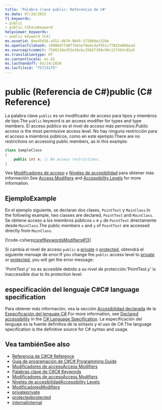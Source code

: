 ```yaml
---
title: 'Palabra clave public: Referencia de C#'
ms.date: 07/20/2015
f1_keywords:
- public
- public_CSharpKeyword
helpviewer_keywords:
- public keyword [C#]
ms.assetid: 0ae45d16-a551-4b74-9845-57208de1328e
ms.openlocfilehash: 19906d7fd0f7d41ef9e4cdaf951c77825e0bbead
ms.sourcegitcommit: 7588136e355e10cbc2582f389c90c127363c02a5
ms.translationtype: HT
ms.contentlocale: es-ES
ms.lasthandoff: 03/14/2020
ms.locfileid: "75713175"
---
```

# <a name="public-c-reference"></a><span data-ttu-id="933d0-102">public (Referencia de C#)</span><span class="sxs-lookup"><span data-stu-id="933d0-102">public (C# Reference)</span></span>

<span data-ttu-id="933d0-103">La palabra clave `public` es un modificador de acceso para tipos y miembros de tipo.</span><span class="sxs-lookup"><span data-stu-id="933d0-103">The `public` keyword is an access modifier for types and type members.</span></span> <span data-ttu-id="933d0-104">El acceso público es el nivel de acceso más permisivo.</span><span class="sxs-lookup"><span data-stu-id="933d0-104">Public access is the most permissive access level.</span></span> <span data-ttu-id="933d0-105">No hay ninguna restricción para el acceso a miembros públicos, como en este ejemplo:</span><span class="sxs-lookup"><span data-stu-id="933d0-105">There are no restrictions on accessing public members, as in this example:</span></span>

```csharp
class SampleClass
{
    public int x; // No access restrictions.
}
```

<span data-ttu-id="933d0-106">Vea [Modificadores de acceso](../../programming-guide/classes-and-structs/access-modifiers.md) y [Niveles de accesibilidad](accessibility-levels.md) para obtener más información.</span><span class="sxs-lookup"><span data-stu-id="933d0-106">See [Access Modifiers](../../programming-guide/classes-and-structs/access-modifiers.md) and [Accessibility Levels](accessibility-levels.md) for more information.</span></span>

## <a name="example"></a><span data-ttu-id="933d0-107">Ejemplo</span><span class="sxs-lookup"><span data-stu-id="933d0-107">Example</span></span>

<span data-ttu-id="933d0-108">En el ejemplo siguiente, se declaran dos clases, `PointTest` y `MainClass`.</span><span class="sxs-lookup"><span data-stu-id="933d0-108">In the following example, two classes are declared, `PointTest` and `MainClass`.</span></span> <span data-ttu-id="933d0-109">Se obtiene acceso a los miembros públicos `x` e `y` de `PointTest` directamente desde `MainClass`.</span><span class="sxs-lookup"><span data-stu-id="933d0-109">The public members `x` and `y` of `PointTest` are accessed directly from `MainClass`.</span></span>

[!code-csharp[csrefKeywordsModifiers#13](~/samples/snippets/csharp/VS_Snippets_VBCSharp/csrefKeywordsModifiers/CS/csrefKeywordsModifiers.cs#13)]

<span data-ttu-id="933d0-110">Si cambia el nivel de acceso `public` a [private](private.md) o [protected](protected.md), obtendrá el siguiente mensaje de error:</span><span class="sxs-lookup"><span data-stu-id="933d0-110">If you change the `public` access level to [private](private.md) or [protected](protected.md), you will get the error message:</span></span>

<span data-ttu-id="933d0-111">'PointTest.y' no es accesible debido a su nivel de protección.</span><span class="sxs-lookup"><span data-stu-id="933d0-111">'PointTest.y' is inaccessible due to its protection level.</span></span>

## <a name="c-language-specification"></a><span data-ttu-id="933d0-112">especificación del lenguaje C#</span><span class="sxs-lookup"><span data-stu-id="933d0-112">C# language specification</span></span>  

<span data-ttu-id="933d0-113">Para obtener más información, vea la sección [Accesibilidad declarada](~/_csharplang/spec/basic-concepts.md#declared-accessibility) de la [Especificación del lenguaje C#](/dotnet/csharp/language-reference/language-specification/introduction).</span><span class="sxs-lookup"><span data-stu-id="933d0-113">For more information, see [Declared accessibility](~/_csharplang/spec/basic-concepts.md#declared-accessibility) in the [C# Language Specification](/dotnet/csharp/language-reference/language-specification/introduction).</span></span> <span data-ttu-id="933d0-114">La especificación del lenguaje es la fuente definitiva de la sintaxis y el uso de C#.</span><span class="sxs-lookup"><span data-stu-id="933d0-114">The language specification is the definitive source for C# syntax and usage.</span></span>

## <a name="see-also"></a><span data-ttu-id="933d0-115">Vea también</span><span class="sxs-lookup"><span data-stu-id="933d0-115">See also</span></span>

- [<span data-ttu-id="933d0-116">Referencia de C#</span><span class="sxs-lookup"><span data-stu-id="933d0-116">C# Reference</span></span>](../index.md)
- [<span data-ttu-id="933d0-117">Guía de programación de C#</span><span class="sxs-lookup"><span data-stu-id="933d0-117">C# Programming Guide</span></span>](../../programming-guide/index.md)
- [<span data-ttu-id="933d0-118">Modificadores de acceso</span><span class="sxs-lookup"><span data-stu-id="933d0-118">Access Modifiers</span></span>](../../programming-guide/classes-and-structs/access-modifiers.md)
- [<span data-ttu-id="933d0-119">Palabras clave de C#</span><span class="sxs-lookup"><span data-stu-id="933d0-119">C# Keywords</span></span>](index.md)
- [<span data-ttu-id="933d0-120">Modificadores de acceso</span><span class="sxs-lookup"><span data-stu-id="933d0-120">Access Modifiers</span></span>](access-modifiers.md)
- [<span data-ttu-id="933d0-121">Niveles de accesibilidad</span><span class="sxs-lookup"><span data-stu-id="933d0-121">Accessibility Levels</span></span>](accessibility-levels.md)
- [<span data-ttu-id="933d0-122">Modificadores</span><span class="sxs-lookup"><span data-stu-id="933d0-122">Modifiers</span></span>](index.md)
- [<span data-ttu-id="933d0-123">private</span><span class="sxs-lookup"><span data-stu-id="933d0-123">private</span></span>](private.md)
- [<span data-ttu-id="933d0-124">protected</span><span class="sxs-lookup"><span data-stu-id="933d0-124">protected</span></span>](protected.md)
- [<span data-ttu-id="933d0-125">internal</span><span class="sxs-lookup"><span data-stu-id="933d0-125">internal</span></span>](internal.md)
